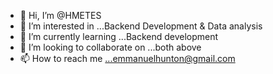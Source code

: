 - 👋 Hi, I’m @HMETES
- 👀 I’m interested in ...Backend Development & Data analysis 
- 🌱 I’m currently learning ...Backend development 
- 💞️ I’m looking to collaborate on ...both above 
- 📫 How to reach me ...emmanuelhunton@gmail.com

<!---
HMETES/HMETES is a ✨ special ✨ repository because its `README.md` (this file) appears on your GitHub profile.
You can click the Preview link to take a look at your changes.
--->
